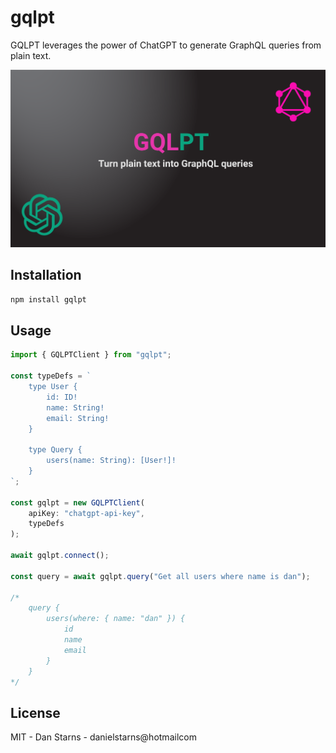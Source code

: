 # gqlpt

GQLPT leverages the power of ChatGPT to generate GraphQL queries from plain text.

![Banner](./assets/banner.png)

## Installation

```bash
npm install gqlpt
```

## Usage

```ts
import { GQLPTClient } from "gqlpt";

const typeDefs = `
    type User {
        id: ID!
        name: String!
        email: String!
    }

    type Query {
        users(name: String): [User!]!
    }
`;

const gqlpt = new GQLPTClient(
    apiKey: "chatgpt-api-key",
    typeDefs
);

await gqlpt.connect();

const query = await gqlpt.query("Get all users where name is dan");

/*
    query {
        users(where: { name: "dan" }) {
            id
            name
            email
        }
    }
*/
```

## License

MIT - Dan Starns - danielstarns@hotmailcom
